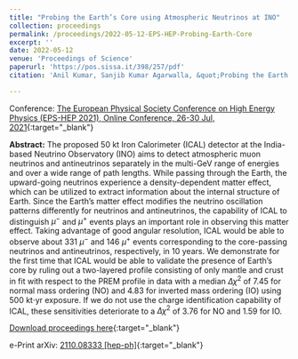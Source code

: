 ```yaml
---
title: "Probing the Earth’s Core using Atmospheric Neutrinos at INO"
collection: proceedings
permalink: /proceedings/2022-05-12-EPS-HEP-Probing-Earth-Core
excerpt: ''
date: 2022-05-12
venue: 'Proceedings of Science'
paperurl: 'https://pos.sissa.it/398/257/pdf'
citation: 'Anil Kumar, Sanjib Kumar Agarwalla, &quot;Probing the Earth’s Core using Atmospheric Neutrinos at INO&quot;, Proceedings of The European Physical Society Conference on High Energy Physics (EPS-HEP 2021), Online Conference, 26-30 Jul, 2021, <i>PoS(EPS-HEP2021)</i> 257.'

---
```


Conference: [The European Physical Society Conference on High Energy Physics (EPS-HEP 2021), Online Conference, 26-30 Jul, 2021](https://www.eps-hep2021.eu/){:target="_blank"}


**Abstract:** The proposed 50 kt Iron Calorimeter (ICAL) detector at the India-based Neutrino Observatory (INO) aims to detect atmospheric muon neutrinos and antineutrinos separately in the multi-GeV range of energies and over a wide range of path lengths. While passing through the Earth, the upward-going neutrinos experience a density-dependent matter effect, which can be utilized to extract information about the internal structure of Earth. Since the Earth’s matter effect modifies the neutrino oscillation patterns differently for neutrinos and antineutrinos, the capability of ICAL to distinguish $\mu^-$ and $\mu^+$ events plays an important role in observing this matter effect. Taking advantage of good angular resolution, ICAL would be able to observe about 331 $\mu^-$ and 146 $\mu^+$ events corresponding to the core-passing neutrinos and antineutrinos, respectively, in 10 years. We demonstrate for the first time that ICAL would be able to validate the presence of Earth’s core by ruling out a two-layered profile consisting of only mantle and crust in fit with respect to the PREM profile in data with a median $\Delta \chi^2$ of 7.45 for normal mass ordering (NO) and 4.83 for inverted mass ordering (IO) using 500 kt$\cdot$yr exposure. If we do not use the charge identification capability of ICAL, these sensitivities deteriorate to a $\Delta \chi^2$ of 3.76 for NO and 1.59 for IO.


[Download proceedings here](https://pos.sissa.it/398/257/pdf){:target="_blank"}

e-Print arXiv: [2110.08333 [hep-ph]](https://pos.sissa.it/398/257/pdf){:target="_blank"} 
